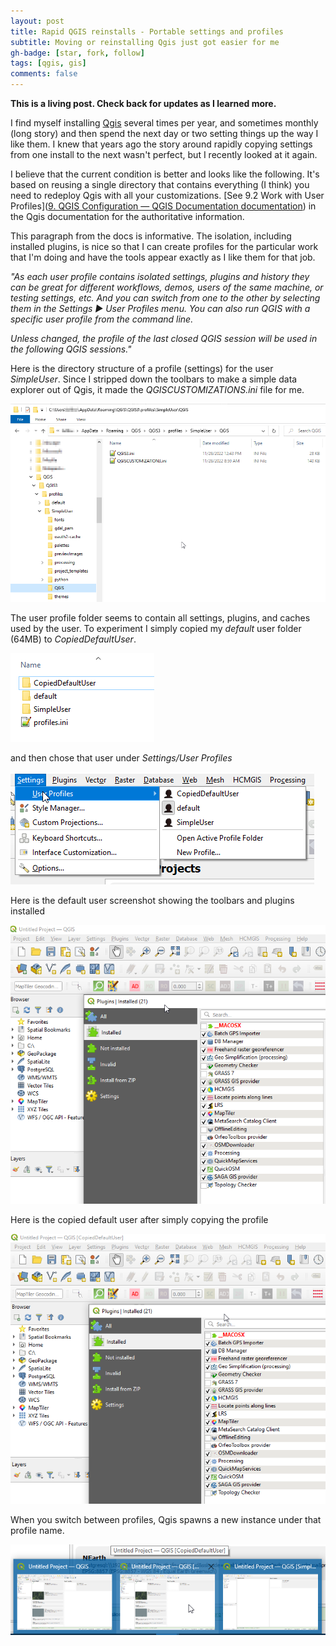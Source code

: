 ```yaml
---
layout: post
title: Rapid QGIS reinstalls - Portable settings and profiles
subtitle: Moving or reinstalling Qgis just got easier for me
gh-badge: [star, fork, follow]
tags: [qgis, gis]
comments: false
---
```


**This is a living post. Check back for updates as I learned more.**

I find myself installing [Qgis](https://qgis.org) several times per year, and sometimes monthly (long story) and then spend the next day or two setting things up the way I like them. I knew that years ago the story around rapidly copying settings from one install to the next wasn't perfect, but I recently looked at it again.

I believe that the current condition is better and looks like the following. It's based on reusing a single directory that contains everything (I think) you need to redeploy Qgis with all your customizations. [See 9.2 Work with User Profiles]([9. QGIS Configuration &mdash; QGIS Documentation documentation](https://docs.qgis.org/3.28/en/docs/user_manual/introduction/qgis_configuration.html#working-with-user-profiles)) in the Qgis documentation for the authoritative information.

This paragraph from the docs is informative. The isolation, including installed plugins, is nice so that I can create profiles for the particular work that I'm doing and have the tools appear exactly as I like them for that job.

*"As each user profile contains isolated settings, plugins and history they can be great for different workflows, demos, users of the same machine, or testing settings, etc. And you can switch from one to the other by selecting them in the Settings ► User Profiles menu. You can also run QGIS with a specific user profile from the command line.*

*Unless changed, the profile of the last closed QGIS session will be used in the following QGIS sessions."*



Here is the directory structure of a profile (settings) for the user *SimpleUser*. Since I stripped down the toolbars to make a simple data explorer out of Qgis, it  made the *QGISCUSTOMIZATIONS.ini* file for me.

![](https://raw.githubusercontent.com/johnzastrow/johnzastrow.github.io/master/_posts/img/33c585aa4d205f3ae771b5187e70c634cfc0a7c7.png)

The user profile folder seems to contain all settings, plugins, and caches used by the user. To experiment I simply copied my *default* user folder (64MB) to *CopiedDefaultUser*. 

![](https://raw.githubusercontent.com/johnzastrow/johnzastrow.github.io/master/_posts/img/8f83f436b35dc2dfcce00f9e79e45496a86fa37e.png)

and then chose that user under *Settings/User Profiles*

![](https://raw.githubusercontent.com/johnzastrow/johnzastrow.github.io/master/_posts/img/308488efb711756927c44c0f20bc29af43e8b550.png)

Here is the default user screenshot showing the toolbars and plugins installed

![](https://raw.githubusercontent.com/johnzastrow/johnzastrow.github.io/master/_posts/img/default_user.png)

Here is the copied default user after simply copying the profile

![](https://raw.githubusercontent.com/johnzastrow/johnzastrow.github.io/master/_posts/img/copied_user.png)

When you switch between profiles, Qgis spawns a new instance under that profile name.

![](https://raw.githubusercontent.com/johnzastrow/johnzastrow.github.io/master/_posts/img/SwitchingUsers.png)
